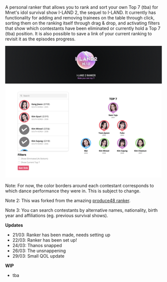 A personal ranker that allows you to rank and sort your own Top 7 (tba) for Mnet's idol survival show I-LAND 2, the sequel to I-LAND. It currently has functionality for adding and removing trainees on the table through click, sorting them on the ranking itself through drag & drop, and activating filters that show which contestants have been eliminated or currently hold a Top 7 (tba) position. It is also possible to save a link of your current ranking to revisit it as the episodes progress.

![Screenshot](screenshot.png)

Note: For now, the color borders around each contestant corresponds to which dance performance they were in. This is subject to change.

Note 2: This was forked from the amazing [produce48 ranker](https://github.com/produce48/produce48.github.io).

Note 3: You can search contestants by alternative names, nationality, birth year and affiliations (eg. previous survival shows).

<b>Updates</b>
* 21/03: Ranker has been made, needs setting up
* 22/03: Ranker has been set up!
* 24/03: Thanos snapped
* 26/03: The unsnappening
* 29/03: Small QOL update

<b>WIP</b>
* tba
